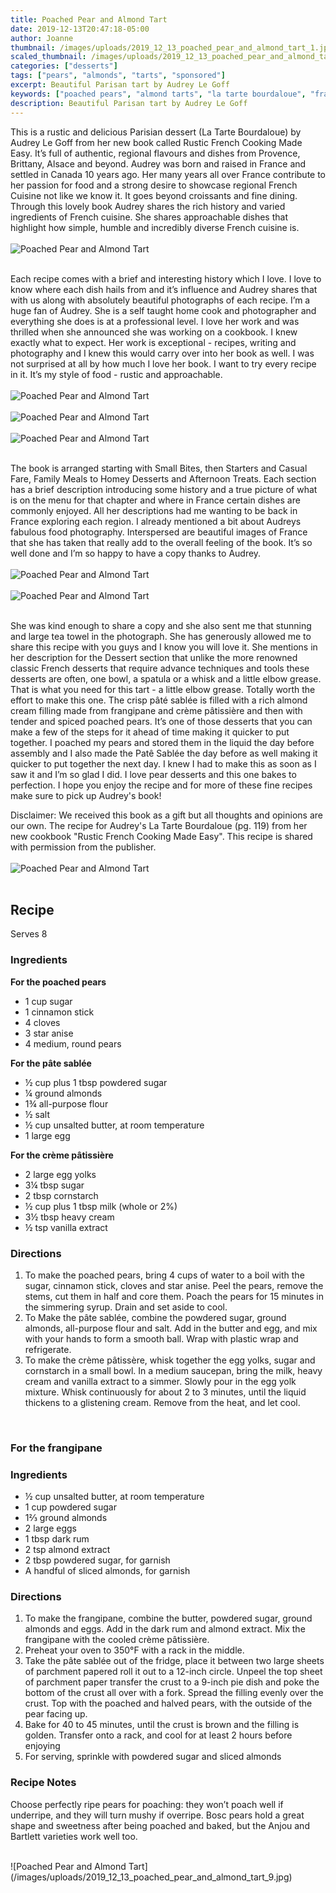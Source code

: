 ```yaml
---
title: Poached Pear and Almond Tart
date: 2019-12-13T20:47:18-05:00
author: Joanne
thumbnail: /images/uploads/2019_12_13_poached_pear_and_almond_tart_1.jpg
scaled_thumbnail: /images/uploads/2019_12_13_poached_pear_and_almond_tart_0.jpg
categories: ["desserts"]
tags: ["pears", "almonds", "tarts", "sponsored"]
excerpt: Beautiful Parisan tart by Audrey Le Goff
keywords: ["poached pears", "almond tarts", "la tarte bourdaloue", "frangipane", "Audrey Le Goff"]
description: Beautiful Parisan tart by Audrey Le Goff
---
```


This is a rustic and delicious Parisian dessert (La Tarte Bourdaloue) by Audrey Le Goff from her new book called Rustic French Cooking Made Easy. It’s full of authentic, regional flavours and dishes from Provence, Brittany, Alsace and beyond. Audrey was born and raised in France and settled in Canada 10 years ago. Her many years all over France contribute to her passion for food and a strong desire to showcase regional French Cuisine not like we know it. It goes beyond croissants and fine dining. Through this lovely book Audrey shares the rich history and varied ingredients of French cuisine. She shares approachable dishes that highlight how simple, humble and incredibly diverse French cuisine is. 
</br>
</br>
![Poached Pear and Almond Tart](/images/uploads/2019_12_13_poached_pear_and_almond_tart_2.jpg)
</br>
</br>

Each recipe comes with a brief and interesting history which I love. I love to know where each dish hails from and it’s influence and Audrey shares that with us along with absolutely beautiful photographs of each recipe. I’m a huge fan of Audrey. She is a self taught home cook and photographer and everything she does is at a professional level. I love her work and was thrilled when she announced she was working on a cookbook. I knew exactly what to expect. Her work is exceptional - recipes, writing and photography and I knew this would carry over into her book as well. I was not surprised at all by how much I love her book.  I want to try every recipe in it. It’s my style of food - rustic and approachable. 
</br>
</br>
![Poached Pear and Almond Tart](/images/uploads/2019_12_13_poached_pear_and_almond_tart_3.jpg)
</br>
</br>
![Poached Pear and Almond Tart](/images/uploads/2019_12_13_poached_pear_and_almond_tart_4.jpg)
</br>
</br>
![Poached Pear and Almond Tart](/images/uploads/2019_12_13_poached_pear_and_almond_tart_5.jpg)
</br>
</br>

The book is arranged starting with Small Bites, then Starters and Casual Fare, Family Meals to Homey Desserts and Afternoon Treats. Each section has a brief description introducing some history and a true picture of what is on the menu for that chapter and where in France certain dishes are commonly enjoyed. All her descriptions had me wanting to be back in France exploring each region. I already mentioned a bit about Audreys fabulous food photography. Interspersed are beautiful images of France that she has taken that really add to the overall feeling of the book. It’s so well done and I’m so happy to have a copy thanks to Audrey. 
</br>
</br>
![Poached Pear and Almond Tart](/images/uploads/2019_12_13_poached_pear_and_almond_tart_6.jpg)
</br>
</br>
![Poached Pear and Almond Tart](/images/uploads/2019_12_13_poached_pear_and_almond_tart_7.jpg)
</br>
</br>

She was kind enough to share a copy and she also sent me that stunning and large tea towel in the photograph. She has generously allowed me to share this recipe with you guys and I know you will love it. She mentions in her description for the Dessert section that unlike the more renowned classic French desserts that require advance techniques and tools these desserts are often, one bowl, a spatula or a whisk and a little elbow grease. That is what you need for this tart - a little elbow grease. Totally worth the effort to make this one. The crisp pâté sablée is filled with a rich almond cream filling made from frangipane and crème pâtissière and then with tender and spiced poached pears. It’s one of those desserts that you can make a few of the steps for it ahead of time making it quicker to put together. I poached my pears and stored them in the liquid the day before assembly and I also made the Patê Sablée the day before as well making it quicker to put together the next day. I knew I had to make this as soon as I saw it and I’m so glad I did. I love pear desserts and this one bakes to perfection. I hope you enjoy the recipe and for more of these fine recipes make sure to pick up Audrey's book! 

Disclaimer: We received this book as a gift but all thoughts and opinions are our own. The recipe for Audrey's La Tarte Bourdaloue (pg. 119) from her new cookbook "Rustic French Cooking Made Easy". This recipe is shared with permission from the publisher.
</br>
</br>
![Poached Pear and Almond Tart](/images/uploads/2019_12_13_poached_pear_and_almond_tart_8.jpg)
</br>
</br>

## Recipe
Serves 8

### Ingredients

__For the poached pears__

* <span itemprop="ingredients">1 cup sugar</span>
* <span itemprop="ingredients">1 cinnamon stick</span>
* <span itemprop="ingredients">4 cloves</span>
* <span itemprop="ingredients">3 star anise</span>
* <span itemprop="ingredients">4 medium, round pears</span>

__For the pâte sablée__

* <span itemprop="ingredients">&frac12; cup plus 1 tbsp powdered sugar</span>
* <span itemprop="ingredients">&frac14; ground almonds</span>
* <span itemprop="ingredients">1&frac34; all-purpose flour</span>
* <span itemprop="ingredients">&frac12; salt</span>
* <span itemprop="ingredients">&frac12; cup unsalted butter, at room temperature</span>
* <span itemprop="ingredients">1 large egg</span>

__For the crème pâtissière__

* <span itemprop="ingredients">2 large egg yolks </span>
* <span itemprop="ingredients">3&frac14; tbsp sugar</span>
* <span itemprop="ingredients">2 tbsp cornstarch</span>
* <span itemprop="ingredients">&frac12; cup plus 1 tbsp milk (whole or 2%)</span>
* <span itemprop="ingredients">3&frac12; tbsp heavy cream</span>
* <span itemprop="ingredients">&frac12; tsp vanilla extract</span>

### Directions

1. To make the poached pears, bring 4 cups of water to a boil with the sugar, cinnamon stick, cloves and star anise. Peel the pears, remove the stems, cut them in half and core them. Poach the pears for 15 minutes in the simmering syrup. Drain and set aside to cool.
2. To Make the pâte sablée, combine the powdered sugar, ground almonds, all-purpose flour and salt. Add in the butter and egg, and mix with your hands to form a smooth ball. Wrap with plastic wrap and refrigerate.
3. To make the crème pâtissère, whisk together the egg yolks, sugar and cornstarch in a small bowl. In a medium saucepan, bring the milk, heavy cream and vanilla extract to a simmer. Slowly pour in the egg yolk mixture. Whisk continuously for about 2 to 3 minutes, until the liquid thickens to a glistening cream. Remove from the heat, and let cool.

</br>

### For the frangipane

### Ingredients

* <span itemprop="ingredients">&frac12; cup unsalted butter, at room temperature</span>
* <span itemprop="ingredients">1 cup powdered sugar</span>
* <span itemprop="ingredients">1&frac23; ground almonds</span>
* <span itemprop="ingredients">2 large eggs</span>
* <span itemprop="ingredients">1 tbsp dark rum</span>
* <span itemprop="ingredients">2 tsp almond extract</span>
* <span itemprop="ingredients">2 tbsp powdered sugar, for garnish </span>
* <span itemprop="ingredients">A handful of sliced almonds, for garnish</span>

### Directions

1. To make the frangipane, combine the butter, powdered sugar, ground almonds and eggs. Add in the dark rum and almond extract. Mix the frangipane with the cooled crème pâtissière.
2. Preheat your oven to 350°F with a rack in the middle.
3. Take the pâte sablée out of the fridge, place it between two large sheets of parchment papered roll it out to a 12-inch circle. Unpeel the top sheet of parchment paper transfer the crust to a 9-inch pie dish and poke the bottom of the crust all over with a fork. Spread the filling evenly over the crust. Top with the poached and halved pears, with the outside of the pear facing up.
4. Bake for 40 to 45 minutes, until the crust is brown and the filling is golden. Transfer onto a rack, and cool for at least 2 hours before enjoying
5. For serving, sprinkle with powdered sugar and sliced almonds

### Recipe Notes

Choose perfectly ripe pears for poaching: they won’t poach well if underripe, and they will turn mushy if overripe. Bosc pears hold a great shape and sweetness after being poached and baked, but the Anjou and Bartlett varieties work well too.

</br>
![Poached Pear and Almond Tart](/images/uploads/2019_12_13_poached_pear_and_almond_tart_9.jpg)